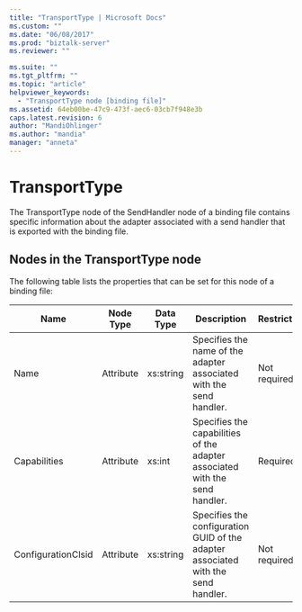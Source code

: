 ```yaml
---
title: "TransportType | Microsoft Docs"
ms.custom: ""
ms.date: "06/08/2017"
ms.prod: "biztalk-server"
ms.reviewer: ""

ms.suite: ""
ms.tgt_pltfrm: ""
ms.topic: "article"
helpviewer_keywords: 
  - "TransportType node [binding file]"
ms.assetid: 64eb00be-47c9-473f-aec6-03cb7f948e3b
caps.latest.revision: 6
author: "MandiOhlinger"
ms.author: "mandia"
manager: "anneta"
---
```

# TransportType
The TransportType node of the SendHandler node of a binding file contains specific information about the adapter associated with a send handler that is exported with the binding file.  

## Nodes in the TransportType node  
 The following table lists the properties that can be set for this node of a binding file:  


| <strong>Name</strong> | <strong>Node Type</strong> | <strong>Data Type</strong> |                           <strong>Description</strong>                            | <strong>Restrictions</strong> |                                                                                                 <strong>Comments</strong>                                                                                                 |
|-----------------------|----------------------------|----------------------------|-----------------------------------------------------------------------------------|-------------------------------|---------------------------------------------------------------------------------------------------------------------------------------------------------------------------------------------------------------------------|
|         Name          |         Attribute          |         xs:string          |        Specifies the name of the adapter associated with the send handler.        |         Not required          |                                                                                                   Default value: empty                                                                                                    |
|     Capabilities      |         Attribute          |           xs:int           |    Specifies the capabilities of the adapter associated with the send handler.    |           Required            | Default value: none<br /><br /> Possible values include those available in the [Microsoft.BizTalk.ExplorerOM.Capabilities](http://msdn.microsoft.com/library/microsoft.biztalk.explorerom.capabilities.aspx) enumeration. |
|  ConfigurationClsid   |         Attribute          |         xs:string          | Specifies the configuration GUID of the adapter associated with the send handler. |         Not required          |                                                                                                   Default value: empty                                                                                                    |

